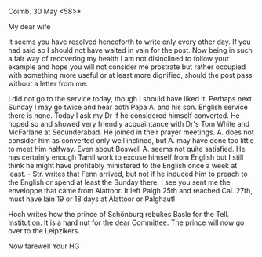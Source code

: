  Coimb. 30 May <58>*

My dear wife

It seems you have resolved henceforth to write only every other day. If you had said so I should not have waited in vain for the post. Now being in such a fair way of recovering my health I am not disinclined to follow your example and hope you will not consider me prostrate but rather occupied with something more useful or at least more dignified, should the post pass without a letter from me.

I did not go to the service today, though I should have liked it. Perhaps next Sunday I may go twice and hear both Papa A. and his son. English service there is none. Today I ask my Dr if he considered himself converted. He hoped so and showed very friendly acquaintance with Dr's Tom White and McFarlane at Secunderabad. He joined in their prayer meetings. A. does not consider him as converted only well inclined, but A. may have done too little to meet him halfway. Even about Boswell A. seems not quite satisfied. He has certainly enough Tamil work to excuse himself from English but I still think he might have profitably ministered to the English once a week at least. - Str. writes that Fenn arrived, but not if he induced him to preach to the English or spend at least the Sunday there. 
I see you sent me the enveloppe that came from Alattoor. It left Palgh 25th and reached Cal. 27th, must have lain 19 or 18 days at Alattoor or Palghaut!

Hoch writes how the prince of Schönburg rebukes Basle for the Tell. Institution. It is a hard nut for the dear Committee. The prince will now go over to the Leipzikers.

 Now farewell
 Your HG

